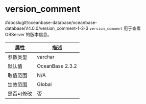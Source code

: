 version_comment 
====================================
#docslug#/oceanbase-database/oceanbase-database/V4.0.0/version_comment-1-2-3
`version_comment` 用于查看 OBServer 的版本信息。


| **属性** |     **描述**      |
|--------|-----------------|
| 参数类型   | varchar         |
| 默认值    | OceanBase 2.3.2 |
| 取值范围   | N/A             |
| 生效范围   | Global          |
| 是否可修改  | 否               |


